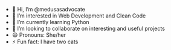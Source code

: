 - 👋 Hi, I’m @medusasadvocate
- 👀 I’m interested in Web Development and Clean Code
- 🌱 I’m currently learning Python
- 💞️ I’m looking to collaborate on interesting and useful projects
- 😄 Pronouns: She/her
- ⚡ Fun fact: I have two cats

<!---
medusasadvocate/medusasadvocate is a ✨ special ✨ repository because its `README.md` (this file) appears on your GitHub profile.
You can click the Preview link to take a look at your changes.
--->

